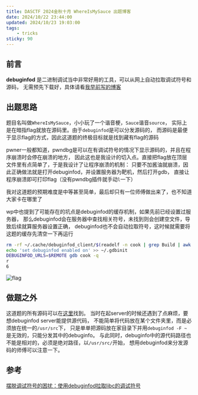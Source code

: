 ```yaml
---
title: DASCTF 2024金秋十月 WhereIsMySauce 出题博客
date: 2024/10/22 23:44:00
updated: 2024/10/23 19:03:00
tags:
    - tricks
sticky: 90
---
```

<!-- excerpt -->

## 前言

**debuginfod** 是二进制调试当中非常好用的工具，可以从网上自动拉取调试符号和源码，
无需预先下载好，具体请看[我早前写的博客](/2024/05/08/debuginfod/)

## 出题思路

题目名叫做`WhereIsMySauce`，小小玩了一个谐音梗，`Sauce`谐音`source`，
实际上是在暗指flag就放在源码里。由于`debuginfod`是可以分发源码的，
而源码是最便于显示flag的方式，因此这道题的终极目标就是找到藏有flag的源码

pwner一般都知道，pwndbg是可以在有调试符号的情况下显示源码的，并且在程序崩溃时会停在崩溃的地方，
因此这也是我设计的切入点。直接把flag放在顶层文件里有点简单了，于是我设计了让程序崩溃的机制：
只要不加酱油就崩溃，因此正确做法就是打开debuginfod，并设置服务器为靶机，然后打开gdb，
直接让程序崩溃即可打印flag（没有pwndbg插件就手动`l`一下）

我对这道题的预期难度是中等甚至简单，最后却只有一位师傅做出来了，也不知道大家卡在哪里了

wp中也提到了可能存在的坑点是debuginfod的缓存机制，如果先前已经设置过服务器，
那么debuginfod会在服务器中查找相关符号，未找到则会创建空文件，导致后续就算服务器设置正确，
debuginfod也不会自动拉取符号，这时候就需要将这题的缓存先清空一下再运行

```sh
rm -rf ~/.cache/debuginfod_client/$(readelf -n cook | grep Build | awk '{print $3}')
echo 'set debuginfod enabled on' >> ~/.gdbinit
DEBUGINFOD_URLS=$REMOTE gdb cook -q
r
6
```

![flag](/assets/dasx0rays2024/cook.png)

## 做题之外

这道题的所有源码可以在[这里](https://github.com/RocketMaDev/CTFWriteup/tree/main/dasx0rays2024/sources/WhereIsMySauce)找到。
当时在起server的时候还遇到了点麻烦，要想debuginfod server能提供源代码，
不能简单将代码放在某个文件夹里，而是必须放在统一的`/usr/src`下，
只是单单把源码放在家目录下并用`debuginfod -F ~`是无效的，只能分发其中的debuginfo。
与此同时，debuginfo中的源代码路径也不能是相对的，必须是绝对路径，以`/usr/src/`开始，
想用debuginfod来分发源码的师傅可以注意一下。

## 参考

[摆脱调试符号的困扰：使用debuginfod拉取libc的调试符号](/2024/05/08/debuginfod/)

